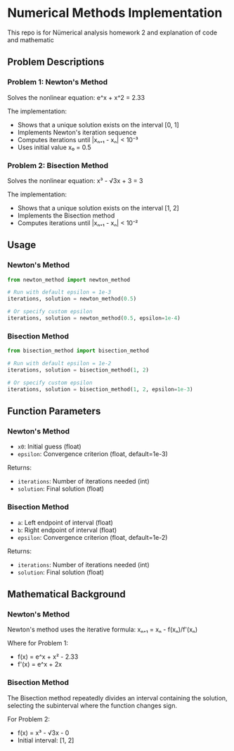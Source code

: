 # Numerical Methods Implementation

This repo is for Nümerical analysis homework 2 and explanation of code and mathematic

## Problem Descriptions

### Problem 1: Newton's Method
Solves the nonlinear equation: e^x + x^2 = 2.33

The implementation:
- Shows that a unique solution exists on the interval [0, 1]
- Implements Newton's iteration sequence
- Computes iterations until |xₙ₊₁ - xₙ| < 10⁻³
- Uses initial value x₀ = 0.5

### Problem 2: Bisection Method
Solves the nonlinear equation: x³ - √3x + 3 = 3

The implementation:
- Shows that a unique solution exists on the interval [1, 2]
- Implements the Bisection method
- Computes iterations until |xₙ₊₁ - xₙ| < 10⁻²



## Usage

### Newton's Method
```python
from newton_method import newton_method

# Run with default epsilon = 1e-3
iterations, solution = newton_method(0.5)

# Or specify custom epsilon
iterations, solution = newton_method(0.5, epsilon=1e-4)
```

### Bisection Method
```python
from bisection_method import bisection_method

# Run with default epsilon = 1e-2
iterations, solution = bisection_method(1, 2)

# Or specify custom epsilon
iterations, solution = bisection_method(1, 2, epsilon=1e-3)
```

## Function Parameters

### Newton's Method
- `x0`: Initial guess (float)
- `epsilon`: Convergence criterion (float, default=1e-3)

Returns:
- `iterations`: Number of iterations needed (int)
- `solution`: Final solution (float)

### Bisection Method
- `a`: Left endpoint of interval (float)
- `b`: Right endpoint of interval (float)
- `epsilon`: Convergence criterion (float, default=1e-2)

Returns:
- `iterations`: Number of iterations needed (int)
- `solution`: Final solution (float)



## Mathematical Background

### Newton's Method
Newton's method uses the iterative formula:
xₙ₊₁ = xₙ - f(xₙ)/f'(xₙ)

Where for Problem 1:
- f(x) = e^x + x² - 2.33
- f'(x) = e^x + 2x

### Bisection Method
The Bisection method repeatedly divides an interval containing the solution, selecting the subinterval where the function changes sign.

For Problem 2:
- f(x) = x³ - √3x - 0
- Initial interval: [1, 2]
